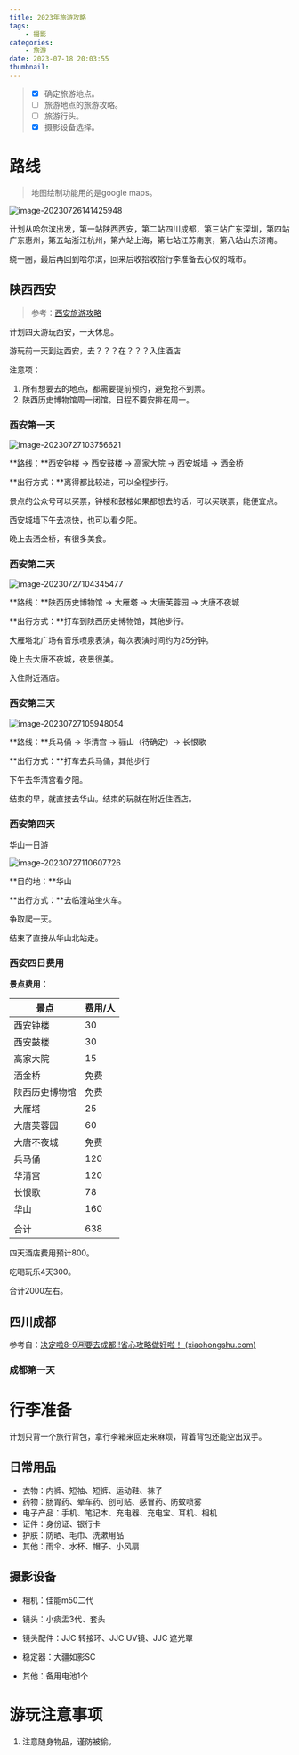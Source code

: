 ```yaml
---
title: 2023年旅游攻略
tags:
    - 摄影
categories:
    - 旅游
date: 2023-07-18 20:03:55
thumbnail: 
---
```




> - [x] 确定旅游地点。
> - [ ] 旅游地点的旅游攻略。
> - [ ] 旅游行头。
> - [x] 摄影设备选择。

# 路线

> 地图绘制功能用的是google maps。

![image-20230726141425948](./2023年旅游攻略/image-20230726141425948.png)

计划从哈尔滨出发，第一站陕西西安，第二站四川成都，第三站广东深圳，第四站广东惠州，第五站浙江杭州，第六站上海，第七站江苏南京，第八站山东济南。

绕一圈，最后再回到哈尔滨，回来后收拾收拾行李准备去心仪的城市。



## 陕西西安

> 参考：[西安旅游攻略](https://www.xiaohongshu.com/explore/64b90867000000001701a085)

计划四天游玩西安，一天休息。

游玩前一天到达西安，去？？？在？？？入住酒店

注意项：

1. 所有想要去的地点，都需要提前预约，避免抢不到票。
2. 陕西历史博物馆周一闭馆。日程不要安排在周一。

### 西安第一天

![image-20230727103756621](./2023年旅游攻略/image-20230727103756621.png)

**路线：**西安钟楼 -> 西安鼓楼 -> 高家大院 -> 西安城墙 -> 洒金桥

**出行方式：**离得都比较进，可以全程步行。

景点的公众号可以买票，钟楼和鼓楼如果都想去的话，可以买联票，能便宜点。

西安城墙下午去凉快，也可以看夕阳。

晚上去洒金桥，有很多美食。

### 西安第二天

![image-20230727104345477](./2023年旅游攻略/image-20230727104345477.png)

**路线：**陕西历史博物馆 -> 大雁塔 -> 大唐芙蓉园 -> 大唐不夜城

**出行方式：**打车到陕西历史博物馆，其他步行。

大雁塔北广场有音乐喷泉表演，每次表演时间约为25分钟。

晚上去大唐不夜城，夜景很美。



入住附近酒店。

### 西安第三天

![image-20230727105948054](./2023年旅游攻略/image-20230727105948054.png)

**路线：**兵马俑 -> 华清宫 -> 骊山（待确定）-> 长恨歌

**出行方式：**打车去兵马俑，其他步行

下午去华清宫看夕阳。

结束的早，就直接去华山。结束的玩就在附近住酒店。

### 西安第四天

华山一日游

![image-20230727110607726](./2023年旅游攻略/image-20230727110607726.png)

**目的地：**华山

**出行方式：**去临潼站坐火车。

争取爬一天。

结束了直接从华山北站走。

### 西安四日费用

**景点费用：**

| 景点           | 费用/人 |
| -------------- | ------- |
| 西安钟楼       | 30      |
| 西安鼓楼       | 30      |
| 高家大院       | 15      |
| 洒金桥         | 免费    |
| 陕西历史博物馆 | 免费    |
| 大雁塔         | 25      |
| 大唐芙蓉园     | 60      |
| 大唐不夜城     | 免费    |
| 兵马俑         | 120     |
| 华清宫         | 120     |
| 长恨歌         | 78      |
| 华山           | 160     |
|                |         |
| 合计           | 638     |

四天酒店费用预计800。

吃喝玩乐4天300。

合计2000左右。

## 四川成都

参考自：[决定啦8-9🈷️要去成都‼️省心攻略做好啦！ (xiaohongshu.com)](https://www.xiaohongshu.com/explore/64b7e7860000000034014fea)

### 成都第一天





# 行李准备

计划只背一个旅行背包，拿行李箱来回走来麻烦，背着背包还能空出双手。

## 日常用品

- 衣物：内裤、短袖、短裤、运动鞋、袜子
- 药物：肠胃药、晕车药、创可贴、感冒药、防蚊喷雾
- 电子产品：手机、笔记本、充电器、充电宝、耳机、相机
- 证件：身份证、银行卡
- 护肤：防晒、毛巾、洗漱用品
- 其他：雨伞、水杯、帽子、小风扇

## 摄影设备

- 相机：佳能m50二代

- 镜头：小痰盂3代、套头
- 镜头配件：JJC 转接环、JJC UV镜、JJC 遮光罩
- 稳定器：大疆如影SC
- 其他：备用电池1个

# 游玩注意事项

1. 注意随身物品，谨防被偷。